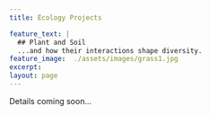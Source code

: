```yaml
---
title: Ecology Projects

feature_text: |
  ## Plant and Soil
  ...and how their interactions shape diversity.
feature_image:  ./assets/images/grass1.jpg
excerpt: 
layout: page
---
```

Details coming soon...

